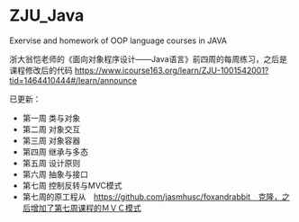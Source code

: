 # ZJU_Java
Exervise and homework of OOP language courses in JAVA

浙大翁恺老师的《面向对象程序设计——Java语言》前四周的每周练习，之后是课程修改后的代码
https://www.icourse163.org/learn/ZJU-1001542001?tid=1464410444#/learn/announce

已更新：
- 第一周 类与对象
- 第二周 对象交互
- 第三周 对象容器
- 第四周 继承与多态
- 第五周 设计原则
- 第六周 抽象与接口
- 第七周 控制反转与MVC模式
-   第七周的原工程从　https://github.com/jasmhusc/foxandrabbit　克隆，之后增加了第七周课程的ＭＶＣ模式
